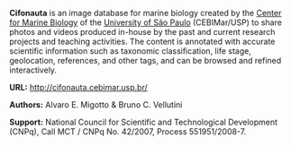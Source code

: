 **Cifonauta** is an image database for marine biology created by the [Center
for Marine Biology](http://www.usb.br/cbm/) of the [University of São
Paulo](http://www.usp.br/) (CEBIMar/USP) to share photos and videos produced
in-house by the past and current research projects and teaching activities. The
content is annotated with accurate scientific information such as taxonomic
classification, life stage, geolocation, references, and other tags, and can be
browsed and refined interactively.

**URL:** http://cifonauta.cebimar.usp.br/

**Authors:** Alvaro E. Migotto & Bruno C. Vellutini

**Support:** National Council for Scientific and Technological Development
(CNPq), Call MCT / CNPq No. 42/2007, Process 551951/2008-7.
